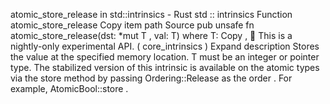 atomic_store_release in std::intrinsics - Rust
std
::
intrinsics
Function
atomic_store_release
Copy item path
Source
pub unsafe fn atomic_store_release<T>(dst:
*mut T
, val: T)
where
    T:
Copy
,
🔬
This is a nightly-only experimental API. (
core_intrinsics
)
Expand description
Stores the value at the specified memory location.
T
must be an integer or pointer type.
The stabilized version of this intrinsic is available on the
atomic
types via the
store
method by passing
Ordering::Release
as the
order
. For example,
AtomicBool::store
.